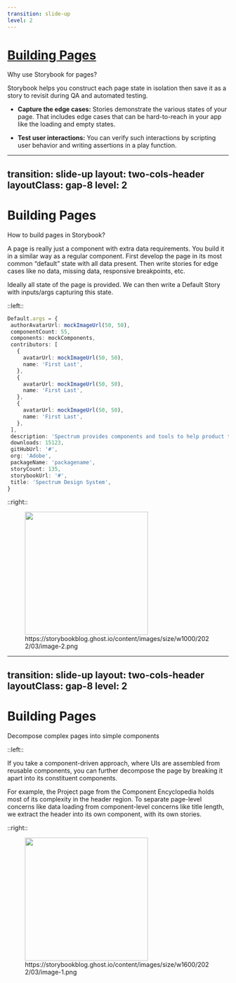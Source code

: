 ```yaml
---
transition: slide-up
level: 2
---
```


# [Building Pages](https://storybook.js.org/blog/building-pages-in-storybook/)

Why use Storybook for pages?

Storybook helps you construct each page state in isolation then save it as a story to revisit during QA and automated testing.

- **Capture the edge cases:** Stories demonstrate the various states of your page. That includes edge cases that can be hard-to-reach in your app like the loading and empty states.

- **Test user interactions:** You can verify such interactions by scripting user behavior and writing assertions in a play function.

---
transition: slide-up
layout: two-cols-header
layoutClass: gap-8
level: 2
---

# Building Pages

How to build pages in Storybook?

A page is really just a component with extra data requirements. You build it in a similar way as a regular component. First develop the page in its most common “default” state with all data present. Then write stories for edge cases like no data, missing data, responsive breakpoints, etc.

Ideally all state of the page is provided. We can then write a Default Story with inputs/args capturing this state.

::left::

```ts {monaco}
Default.args = {
 authorAvatarUrl: mockImageUrl(50, 50),
 componentCount: 55,
 components: mockComponents,
 contributors: [
   {
     avatarUrl: mockImageUrl(50, 50),
     name: 'First Last',
   },
   {
     avatarUrl: mockImageUrl(50, 50),
     name: 'First Last',
   },
   {
     avatarUrl: mockImageUrl(50, 50),
     name: 'First Last',
   },
 ],
 description: 'Spectrum provides components and tools to help product teams work more efficiently, and to make Adobes applications more cohesive',
 downloads: 15123,
 gitHubUrl: '#',
 org: 'Adobe',
 packageName: 'packagename',
 storyCount: 135,
 storybookUrl: '#',
 title: 'Spectrum Design System',
}
```

::right::

<figure>
  <img src="/development/pages.png"/>
  <figcaption>https://storybookblog.ghost.io/content/images/size/w1000/2022/03/image-2.png</figcaption>
</figure>

<style>
  img, video {
    height: 280px;
  }
</style>


---
transition: slide-up
layout: two-cols-header
layoutClass: gap-8
level: 2
---

# Building Pages

Decompose complex pages into simple components

::left::

If you take a component-driven approach, where UIs are assembled from reusable components, you can further decompose the page by breaking it apart into its constituent components.

For example, the Project page from the Component Encyclopedia holds most of its complexity in the header region. To separate page-level concerns like data loading from component-level concerns like title length, we extract the header into its own component, with its own stories.

::right::

<figure>
  <img src="/development/decompose-pages.png"/>
  <figcaption>https://storybookblog.ghost.io/content/images/size/w1600/2022/03/image-1.png</figcaption>
</figure>

<style>
  img, video {
    height: 280px;
  }
</style>